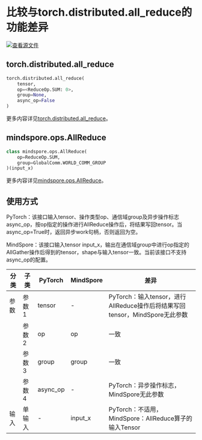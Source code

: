 # 比较与torch.distributed.all_reduce的功能差异

[![查看源文件](https://mindspore-website.obs.cn-north-4.myhuaweicloud.com/website-images/r2.0/resource/_static/logo_source.png)](https://gitee.com/mindspore/docs/blob/r2.0/docs/mindspore/source_zh_cn/note/api_mapping/pytorch_diff/all_reduce.md)

## torch.distributed.all_reduce

```python
torch.distributed.all_reduce(
    tensor,
    op=<ReduceOp.SUM: 0>,
    group=None,
    async_op=False
)
```

更多内容详见[torch.distributed.all_reduce](https://pytorch.org/docs/1.8.1/distributed.html#torch.distributed.all_reduce)。

## mindspore.ops.AllReduce

```python
class mindspore.ops.AllReduce(
    op=ReduceOp.SUM,
    group=GlobalComm.WORLD_COMM_GROUP
)(input_x)
```

更多内容详见[mindspore.ops.AllReduce](https://mindspore.cn/docs/zh-CN/r2.0/api_python/ops/mindspore.ops.AllReduce.html#mindspore.ops.AllReduce)。

## 使用方式

PyTorch：该接口输入tensor、操作类型op、通信域group及异步操作标志async_op，按op指定的操作进行AllReduce操作后，将结果写回tensor。当async_op=True时，返回异步work句柄，否则返回为空。

MindSpore：该接口输入tensor input_x，输出在通信域group中进行op指定的AllGather操作后得到的tensor，shape与输入tensor一致。当前该接口不支持async_op的配置。

| 分类 | 子类 |PyTorch | MindSpore | 差异 |
| --- | --- | --- | --- |---|
|参数 | 参数1 | tensor | - |PyTorch：输入tensor，进行AllReduce操作后将结果写回tensor，MindSpore无此参数 |
| | 参数2 | op | op | 一致|
| | 参数3 | group | group |一致|
| | 参数4 | async_op | - |PyTorch：异步操作标志，MindSpore无此参数 |
|输入| 单输入| - |input_x| PyTorch：不适用，MindSpore：AllReduce算子的输入Tensor |
